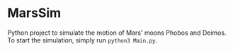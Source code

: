 # MarsSim

Python project to simulate the motion of Mars' moons Phobos and Deimos. To start the simulation, simply run `python3 Main.py`.